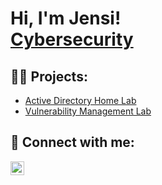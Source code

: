 <h1>Hi, I'm Jensi! <br/><a href="https://github.com/jensithao"> <a href="https://www.linkedin.com/in/jensithao/">Cybersecurity</a></h1>

<h2>👨‍💻 Projects:</h2>

  - [Active Directory Home Lab](https://github.com/jensithao/ActiveDirectoryLab)
  - [Vulnerability Management Lab]((https://github.com/jensithao/Vulnerability-Management-Lab))



<h2> 🤳 Connect with me:</h2>

[<img align="left" alt="JensiThao | LinkedIn" width="22px" src="https://upload.wikimedia.org/wikipedia/commons/8/81/LinkedIn_icon.svg" />][linkedin]

[linkedin]: https://linkedin.com/in/jensithao


<!--
**joshmadakor1/joshmadakor1** is a ✨ _special_ ✨ repository because its `README.md` (this file) appears on your GitHub profile.

Here are some ideas to get you started:

- 🔭 I’m currently working on ...
- 🌱 I’m currently learning ...
- 👯 I’m looking to collaborate on ...
- 🤔 I’m looking for help with ...
- 💬 Ask me about ...
- 📫 How to reach me: ...
- 😄 Pronouns: ...
- ⚡ Fun fact: ...
-->
